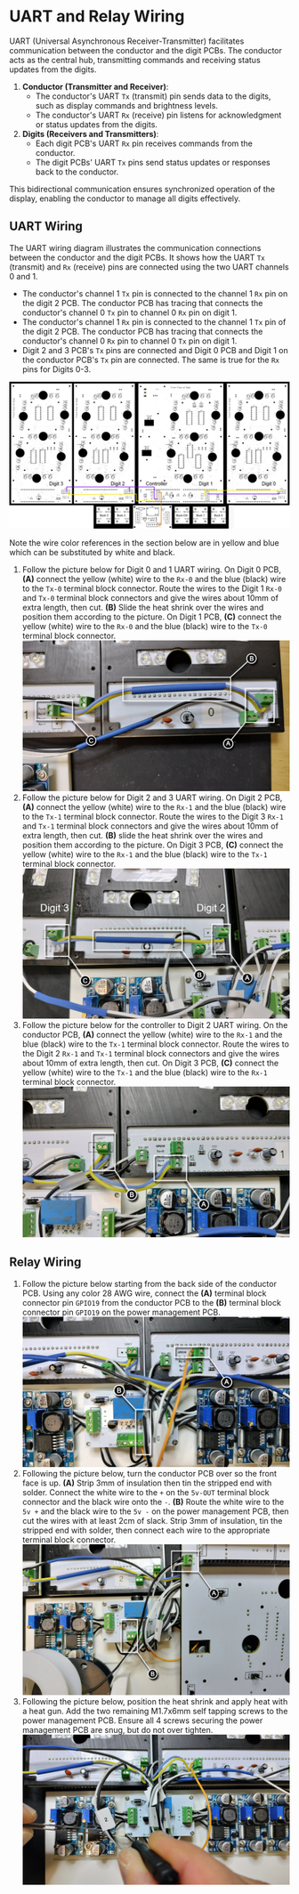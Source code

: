 # UART and Relay Wiring

UART (Universal Asynchronous Receiver-Transmitter) facilitates communication between the conductor and the digit PCBs. The conductor acts as the central hub, transmitting commands and receiving status updates from the digits.

1. **Conductor (Transmitter and Receiver)**:
      - The conductor's UART `Tx` (transmit) pin sends data to the digits, such as display commands and brightness levels.
      - The conductor's UART `Rx` (receive) pin listens for acknowledgment or status updates from the digits.
2. **Digits (Receivers and Transmitters)**:
      - Each digit PCB's UART `Rx` pin receives commands from the conductor.
      - The digit PCBs' UART `Tx` pins send status updates or responses back to the conductor.

This bidirectional communication ensures synchronized operation of the display, enabling the conductor to manage all digits effectively.

## UART Wiring

The UART wiring diagram illustrates the communication connections between the conductor and the digit PCBs. It shows how the UART `Tx` (transmit) and `Rx` (receive) pins are connected using the two UART channels 0 and 1.

- The conductor's channel 1 `Tx` pin is connected to the channel 1 `Rx` pin on the digit 2 PCB. The conductor PCB has tracing that connects the conductor's channel 0 `Tx` pin to channel 0 `Rx` pin on digit 1.
- The conductor's channel 1 `Rx` pin is connected to the channel 1 `Tx` pin of the digit 2 PCB. The conductor PCB has tracing that connects the conductor's channel 0 `Rx` pin to channel 0 `Tx` pin on digit 1.
- Digit 2 and 3 PCB's `Tx` pins are connected and Digit 0 PCB and Digit 1 on the conductor PCB's `Tx` pin are connected. The same is true for the `Rx` pins for Digits 0-3.

![uartwiring](../img/uartwiring/uartwiring.webp)

Note the wire color references in the section below are in yellow and blue which can be substituted by white and black.

1. Follow the picture below for Digit 0 and 1 UART wiring. On Digit 0 PCB, **(A)** connect the yellow (white) wire to the `Rx-0` and the blue (black) wire to the `Tx-0` terminal block connector. Route the wires to the Digit 1 `Rx-0` and `Tx-0` terminal block connectors and give the wires about 10mm of extra length, then cut. **(B)** Slide the heat shrink over the wires and position them according to the picture. On Digit 1 PCB, **(C)** connect the yellow (white) wire to the `Rx-0` and the blue (black) wire to the `Tx-0` terminal block connector.
![uartwiring-1](../img/uartwiring/uartwiring-1.webp)
1. Follow the picture below for Digit 2 and 3 UART wiring. On Digit 2 PCB, **(A)** connect the yellow (white) wire to the `Rx-1` and the blue (black) wire to the `Tx-1` terminal block connector. Route the wires to the Digit 3 `Rx-1` and `Tx-1` terminal block connectors and give the wires about 10mm of extra length, then cut. **(B)** slide the heat shrink over the wires and position them according to the picture. On Digit 3 PCB, **(C)** connect the yellow (white) wire to the `Rx-1` and the blue (black) wire to the `Tx-1` terminal block connector.
![uartwiring-2](../img/uartwiring/uartwiring-2.webp)
1. Follow the picture below for the controller to Digit 2 UART wiring. On the conductor PCB, **(A)** connect the yellow (white) wire to the `Rx-1` and the blue (black) wire to the `Tx-1` terminal block connector. Route the wires to the Digit 2 `Rx-1` and `Tx-1` terminal block connectors and give the wires about 10mm of extra length, then cut. On Digit 3 PCB, **(C)** connect the yellow (white) wire to the `Tx-1` and the blue (black) wire to the `Rx-1` terminal block connector.
![uartwiring-3](../img/uartwiring/uartwiring-3.webp)

## Relay Wiring

1. Follow the picture below starting from the back side of the conductor PCB. Using any color 28 AWG wire, connect the **(A)** terminal block connector pin `GPIO19` from the conductor PCB to the **(B)** terminal block connector pin `GPIO19` on the power management PCB.
![relaywiring-1](../img/uartwiring/relaywiring-1.webp)
1. Following the picture below, turn the conductor PCB over so the front face is up. **(A)** Strip 3mm of insulation then tin the stripped end with solder. Connect the white wire to the `+` on the `5v-OUT` terminal block connector and the black wire onto the `-`. **(B)** Route the white wire to the `5v +` and the black wire to the `5v -` on the power management PCB, then cut the wires with at least 2cm of slack. Strip 3mm of insulation, tin the stripped end with solder, then connect each wire to the appropriate terminal block connector.
![relaywiring-2](../img/uartwiring/relaywiring-2.webp)
1. Following the picture below, position the heat shrink and apply heat with a heat gun. Add the two remaining M1.7x6mm self tapping screws to the power management PCB. Ensure all 4 screws securing the power management PCB are snug, but do not over tighten.
![relaywiring-3](../img/uartwiring/relaywiring-3.webp)
